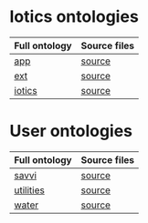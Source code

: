 # Iotics ontologies

| Full ontology | Source files |
| --- | --- |
| [app](app) | [source](iotics/app) |
| [ext](ext) | [source](iotics/ext) |
| [iotics](iotics) | [source](iotics/iotics) |


# User ontologies

| Full ontology | Source files |
| --- | --- |
| [savvi](savvi) | [source](3rd/savvi) |
| [utilities](utilities) | [source](3rd/utilities) |
| [water](water) | [source](3rd/water) |


